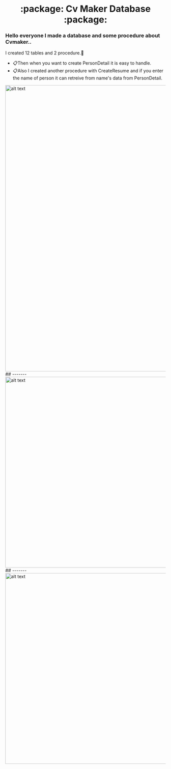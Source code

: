 <h1 align = "center">:package:  Cv Maker Database  :package:</h1>

### Hello everyone I made a database and some procedure about Cvmaker..

I created 12 tables and 2 procedure.:newspaper:

- :clipboard:Then when you want to create PersonDetail it is easy to handle.
- :clipboard:Also I created another procedure with CreateResume and if you enter the name of person it can retreive from name's data from PersonDetail.

<img src="https://imagizer.imageshack.com/img922/2403/4Gs3WM.png" alt="alt text" width="700" height="900">
## -------
<img src="https://imagizer.imageshack.com/img923/8585/KiWcBu.png" alt="alt text" width="6600" height="600">
## -------
<img src="https://imagizer.imageshack.com/img922/7835/ehjzex.png" alt="alt text" width="600" height="600">


